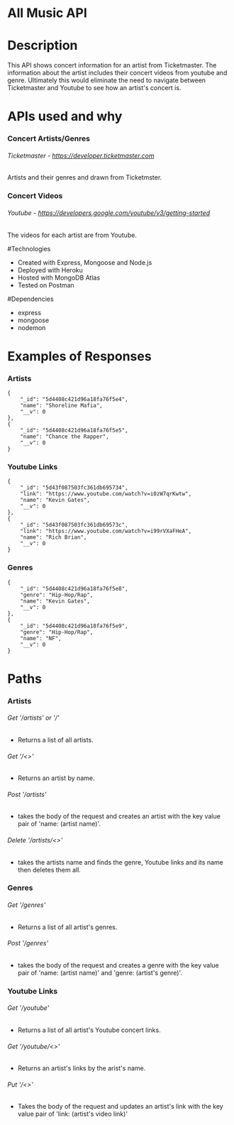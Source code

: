 # All Music API

# Description
This API shows concert information for an artist from Ticketmaster. The information about the artist includes their concert videos from youtube and genre. Ultimately this would eliminate the need to 
navigate between Ticketmaster and Youtube to see how an artist's concert is.


# APIs used and why
### Concert Artists/Genres
 ###### Ticketmaster - https://developer.ticketmaster.com
 Artists and their genres and drawn from Ticketmster.

### Concert Videos
 ###### Youtube - https://developers.google.com/youtube/v3/getting-started
 The videos for each artist are from Youtube. 

 #Technologies
 - Created with Express, Mongoose and Node.js
 - Deployed with Heroku
 - Hosted with MongoDB Atlas
 - Tested on Postman

 #Dependencies
- express
- mongoose 
- nodemon 

# Examples of Responses

### Artists
    {
        "_id": "5d4408c421d96a18fa76f5e4",
        "name": "Shoreline Mafia",
        "__v": 0
    },
    {
        "_id": "5d4408c421d96a18fa76f5e5",
        "name": "Chance the Rapper",
        "__v": 0
    }
### Youtube Links
    {
        "_id": "5d43f087503fc361db695734",
        "link": "https://www.youtube.com/watch?v=i0zW7qrKwtw",
        "name": "Kevin Gates",
        "__v": 0
    },
    {
        "_id": "5d43f087503fc361db69573c",
        "link": "https://www.youtube.com/watch?v=i99rVXaFHeA",
        "name": "Rich Brian",
        "__v": 0
    }
### Genres
    {
        "_id": "5d4408c421d96a18fa76f5e8",
        "genre": "Hip-Hop/Rap",
        "name": "Kevin Gates",
        "__v": 0
    },
    {
        "_id": "5d4408c421d96a18fa76f5e9",
        "genre": "Hip-Hop/Rap",
        "name": "NF",
        "__v": 0
    }

# Paths

### Artists

######  Get '/artists' or '/'
- Returns a list of all artists.

###### Get '/<<artist name>>' 
- Returns an artist by name.

###### Post '/artists' 
- takes the body of the request and creates an artist with the key value pair of 'name: (artist name)'.

###### Delete '/artists/<<artist name>>' 
- takes the artists name and finds the genre, Youtube links and its name then deletes them all. 

### Genres

###### Get '/genres' 
- Returns a list of all artist's genres.

###### Post '/genres'
- takes the body of the request and creates a genre with the key value pair of 'name: (artist name)' and 'genre: (artist's genre)'.

### Youtube Links

###### Get '/youtube'
- Returns a list of all artist's Youtube concert links.

###### Get '/youtube/<<artist name>>'
- Returns an artist's links by the arist's name.

###### Put '/<<artist name>>'
- Takes the body of the request and updates an artist's link with the key value pair of 'link: (artist's video link)'







